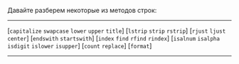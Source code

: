 Давайте разберем некоторые из методов строк:

---

[`capitalize` `swapcase` `lower` `upper` `title`]
[`lstrip` `strip` `rstrip`]
[`rjust` `ljust` `center`]
[`endswith` `startswith`]
[`index` `find` `rfind` `rindex`]
[`isalnum` `isalpha` `isdigit` `islower` `isupper`]
[`count` `replace`]
[`format`]


---
